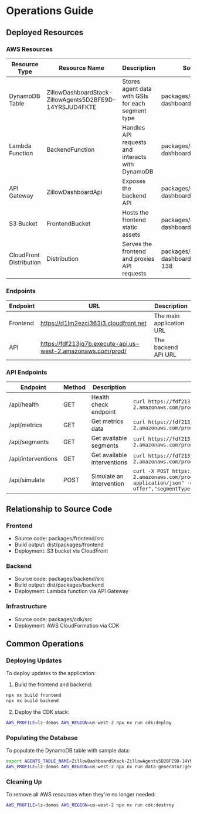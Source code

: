 # Operations Guide

## Deployed Resources

### AWS Resources
| Resource Type | Resource Name | Description | Source Code |
|--------------|---------------|-------------|-------------|
| DynamoDB Table | ZillowDashboardStack-ZillowAgents5D2BFE9D-14YRSJUD4FKTE | Stores agent data with GSIs for each segment type | packages/cdk/src/lib/zillow-dashboard-stack.ts:16-62 |
| Lambda Function | BackendFunction | Handles API requests and interacts with DynamoDB | packages/cdk/src/lib/zillow-dashboard-stack.ts:66-73 |
| API Gateway | ZillowDashboardApi | Exposes the backend API | packages/cdk/src/lib/zillow-dashboard-stack.ts:79-92 |
| S3 Bucket | FrontendBucket | Hosts the frontend static assets | packages/cdk/src/lib/zillow-dashboard-stack.ts:95-100 |
| CloudFront Distribution | Distribution | Serves the frontend and proxies API requests | packages/cdk/src/lib/zillow-dashboard-stack.ts:107-138 |

### Endpoints
| Endpoint | URL | Description |
|----------|-----|-------------|
| Frontend | https://d1lm2ezci363i3.cloudfront.net | The main application URL |
| API | https://fdf213jq7b.execute-api.us-west-2.amazonaws.com/prod/ | The backend API URL |

### API Endpoints
| Endpoint | Method | Description | Example |
|----------|--------|-------------|---------|
| /api/health | GET | Health check endpoint | `curl https://fdf213jq7b.execute-api.us-west-2.amazonaws.com/prod/api/health` |
| /api/metrics | GET | Get metrics data | `curl https://fdf213jq7b.execute-api.us-west-2.amazonaws.com/prod/api/metrics` |
| /api/segments | GET | Get available segments | `curl https://fdf213jq7b.execute-api.us-west-2.amazonaws.com/prod/api/segments` |
| /api/interventions | GET | Get available interventions | `curl https://fdf213jq7b.execute-api.us-west-2.amazonaws.com/prod/api/interventions` |
| /api/simulate | POST | Simulate an intervention | `curl -X POST https://fdf213jq7b.execute-api.us-west-2.amazonaws.com/prod/api/simulate -H "Content-Type: application/json" -d '{"interventionType":"discount-offer","segmentType":"experienceLevel","segmentValue":"rookie"}'` |

## Relationship to Source Code

### Frontend
- Source code: packages/frontend/src
- Build output: dist/packages/frontend
- Deployment: S3 bucket via CloudFront

### Backend
- Source code: packages/backend/src
- Build output: dist/packages/backend
- Deployment: Lambda function via API Gateway

### Infrastructure
- Source code: packages/cdk/src
- Deployment: AWS CloudFormation via CDK

## Common Operations

### Deploying Updates
To deploy updates to the application:

1. Build the frontend and backend:
```bash
npx nx build frontend
npx nx build backend
```

2. Deploy the CDK stack:
```bash
AWS_PROFILE=lz-demos AWS_REGION=us-west-2 npx nx run cdk:deploy
```

### Populating the Database
To populate the DynamoDB table with sample data:

```bash
export AGENTS_TABLE_NAME=ZillowDashboardStack-ZillowAgents5D2BFE9D-14YRSJUD4FKTE
AWS_PROFILE=lz-demos AWS_REGION=us-west-2 npx nx run data-generator:generate
```

### Cleaning Up
To remove all AWS resources when they're no longer needed:

```bash
AWS_PROFILE=lz-demos AWS_REGION=us-west-2 npx nx run cdk:destroy